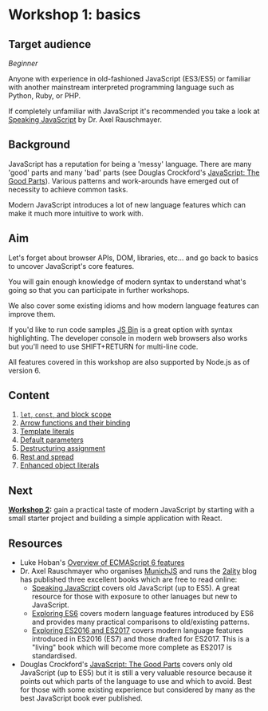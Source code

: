 # Workshop 1: basics

## Target audience

_Beginner_

Anyone with experience in old-fashioned JavaScript (ES3/ES5) or familiar with another mainstream interpreted programming language such as Python, Ruby, or PHP.

If completely unfamiliar with JavaScript it's recommended you take a look at [Speaking JavaScript](http://speakingjs.com/) by Dr. Axel Rauschmayer.

## Background

JavaScript has a reputation for being a 'messy' language. There are many 'good' parts and many 'bad' parts (see Douglas Crockford's [JavaScript: The Good Parts](http://shop.oreilly.com/product/9780596517748.do)). Various patterns and work-arounds have emerged out of necessity to achieve common tasks.

Modern JavaScript introduces a lot of new language features which can make it much more intuitive to work with.

## Aim

Let's forget about browser APIs, DOM, libraries, etc... and go back to basics to uncover JavaScript's core features.

You will gain enough knowledge of modern syntax to understand what's going so that you can participate in further workshops.

We also cover some existing idioms and how modern language features can improve them.

If you'd like to run code samples [JS Bin](https://jsbin.com/sohokotiku/1/edit?js,console) is a great option with syntax highlighting. The developer console in modern web browsers also works but you'll need to use SHIFT+RETURN for multi-line code.

All features covered in this workshop are also supported by Node.js as of version 6.

## Content

1. [`let`, `const`, and block scope](let-and-const.md)
1. [Arrow functions and their binding](arrow-functions.md)
1. [Template literals](template-literals.md)
1. [Default parameters](default-parameters.md)
1. [Destructuring assignment](destructuring-assignment.md)
1. [Rest and spread](rest-and-spread.md)
1. [Enhanced object literals](enhanced-object-literals.md)

## Next

__[Workshop 2](../2/overview.md):__ gain a practical taste of modern JavaScript by starting with a small starter project and building a simple application with React.

## Resources

* Luke Hoban's [Overview of ECMAScript 6 features](https://github.com/lukehoban/es6features)
* Dr. Axel Rauschmayer who organises [MunichJS](http://www.munichjs.org/) and runs the [2ality](http://www.2ality.com/) blog has published three excellent books which are free to read online:
  * [Speaking JavaScript](http://speakingjs.com/) covers old JavaScript (up to ES5). A great resource for those with exposure to other lanuages but new to JavaScript.
  * [Exploring ES6](http://exploringjs.com/es6/) covers modern language features introduced by ES6 and provides many practical comparisons to old/existing patterns.
  * [Exploring ES2016 and ES2017](https://leanpub.com/exploring-es2016-es2017/read) covers modern language features introduced in ES2016 (ES7) and those drafted for ES2017. This is a "living" book which will become more complete as ES2017 is standardised.
* Douglas Crockford's [JavaScript: The Good Parts](http://shop.oreilly.com/product/9780596517748.do) covers only old JavaScript (up to ES5) but it is still a very valuable resource because it points out which parts of the language to use and which to avoid. Best for those with some existing experience but considered by many as the best JavaScript book ever published.
